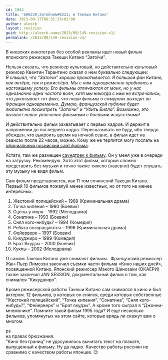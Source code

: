 ```yaml
---
id: 1943
title: '&#8220;Затойчи&#8221; и Такеши Китано'
date: 2013-09-17T06:31:33+02:00
author: alexrb
layout: revision
guid: http://alexrb.name/2013/09/149-revision-v1/
permalink: /2013/09/149-revision-v1/
---
```

<!--more-->В киевских кинотетрах без особой рекламы идет новый фильм японского режисера Такеши Китано &#8220;Затоiчи&#8221;.

Нельзя сказать, что режисер культовый, но действительно культовый режисер Квентин Тарантино сказал о нем буквально следующее:  
_Я слышал, что &#8220;Затоiчи&#8221; хорошо прокатывается. Я большой фан Китано, как актёра, так и режиссёра. Мы с ним одновременно пробились к настоящему успеху. Его фильмы отличаются от моих, но у нас однозначно одна частота волн, хотя мы никогда с ним не встречались, что доказывает тот факт, что наши фильмы о самураях выходят во Франции одновременно. Думаю, французской публике будет любопытно посмотреть &#8220;Затоiчи&#8221; и &#8220;Убить Билла&#8221;. Возможно, это вызовет новое увлечение фильмами с боевыми искусствами!_ 

И действительно фильм захватывает с первых кадров. И держит в напряжении до последнего кадра. Пересказывать не буду, ибо твердо убежден, что выкроить время на ночной сеанс, а фильм идет на сеансах после 22 часов, можно. Кому же не терпится могу послать на [официальный росийский сайт фильма](http://www.zatoichi.ru).

Кстати, там же размещен [саундтрек к фильму](http://www.zatoichi.ru/music.asp). Он у меня уже в очереди на загрузку. Рекомендую. Хотя этот фильм, который сложно представить без музыки и точно также тяжело (наверно) будет слушать эту музыку не видя фильм.

Сам фильм представляется, как 11 том сочинений Такеши Китано. Первый 10 фильмов пожалуй менее известных, но от того не менее интересных:  
1. Жестокий полицейский &#8211; 1989 (Криминальная драма)  
2. Точка кипения &#8211; 1990 (Боевик)  
3. Сцены у моря &#8211; 1992 (Мелодрама)  
4. Сонатина &#8211; 1993 (Боевик)  
5. Снял кого-нибудь? &#8211; 1994 (Комедия)  
6. Ребята возвращаются &#8211; 1996 (Криминальная драма)  
7. Фейерверк &#8211; 1997 (Боевик)  
8. Кикуджиро &#8211; 1999 (Комедия)  
9. Брат Якудзы &#8211; 2000 (Боевик)  
10. Куклы &#8211; 2002 (Мелодрама) 

О самом Такеши Китано уже снимают фильмы.&nbsp; Французский режиссер Жан-Пьер Лимозэн закончил съемки части фильма «Кино наших дней», посвященной Китано. Японский режиссер Макото Шинозаки (ОКАЕРИ) также закончил JAN SESSION, документальный фильм о том, как снимался &#8220;Кикуджиро&#8221;. 

Кроме режисерской работы Такеши Китано сам снимался в кино и был актером. 12 фильмов, в которых он снялся, среди которых собственные &#8220;Жестокий полицейский&#8221;, &#8220;Точка кипения&#8221;, &#8220;Сонатина&#8221;, &#8220;Снял кого-нибудь?&#8221;, &#8220;Фейерверк&#8221; и &#8220;Брат якудзы&#8221;. А кроме того сыграл в &#8220;Джонни-мнемонике&#8221;. Помните такой фильм 1995 года? И еще несколько фильмов, упомянутых на этом сайте, которые врядь ли скажут вам о многом.

ps  
на правах брюзжания.  
&#8220;Кино без границ&#8221; не удосужилось вычитать текст на плакате, выпущенный к фильму. Ну да ладно. Качество работы россиян не сравнимо с качеством работы японцев. 😉